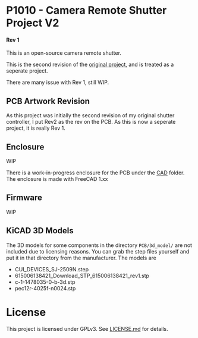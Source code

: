 # P1010 - Camera Remote Shutter Project V2
#### Rev 1

This is an open-source camera remote shutter.

This is the second revision of the [original project](https://github.com/Electro707/camera_remote_shutter), and is treated as a seperate project.

There are many issue with Rev 1, still WIP.

## PCB Artwork Revision
As this project was initially the second revision of my original shutter controller, I put Rev2 as the rev on the PCB. As this is now a seperate project, it is really Rev 1.

## Enclosure
WIP

There is a work-in-progress enclosure for the PCB under the [CAD](CAD) folder. The enclosure is made with FreeCAD 1.xx

## Firmware
WIP

## KiCAD 3D Models
The 3D models for some components in the directory `PCB/3d_model/` are not included due to licensing reasons. You can grab the step files yourself and put it in that directory from the manufacturer. The models are
- CUI_DEVICES_SJ-2509N.step
- 615006138421_Download_STP_615006138421_rev1.stp
- c-1-1478035-0-b-3d.stp
- pec12r-4025f-n0024.stp

# License
This project is licensed under GPLv3. See [LICENSE.md](LICENSE.md) for details.
